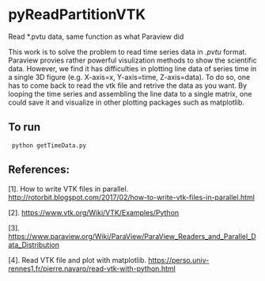 # pyReadPartitionVTK
Read *.pvtu data, same function as what Paraview did

This work is to solve the problem to read time series data in *.pvtu* format. Paraview provies rather powerful visulization methods to show the scientific data. However, we find it has difficulties in plotting line data of series time in a single 3D figure (e.g. X-axis=x, Y-axis=time, Z-axis=data). To do so, one has to come back to read the vtk file and retrive the data as you want. By looping the time series and assembling the line data to a single matrix, one could save it and visualize in other plotting packages such as matplotlib.

## To run
<pre><code> python getTimeData.py
</code></pre>

## References:
[1]. How to write VTK files in parallel. http://rotorbit.blogspot.com/2017/02/how-to-write-vtk-files-in-parallel.html

[2]. https://www.vtk.org/Wiki/VTK/Examples/Python

[3]. https://www.paraview.org/Wiki/ParaView/ParaView_Readers_and_Parallel_Data_Distribution

[4]. Read VTK file and plot with matplotlib. https://perso.univ-rennes1.fr/pierre.navaro/read-vtk-with-python.html
